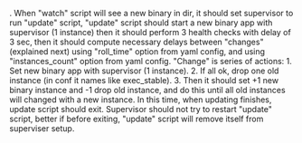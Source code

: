 . When "watch" script will see a new binary in dir, it should set supervisor to run "update" script, "update" script should start a new binary app with supervisor (1 instance) then it should perform 3 health checks with delay of 3 sec, then it should compute necessary delays between "changes" (explained next) using "roll_time" option from yaml config, and using "instances_count" option from yaml config. "Change" is series of actions: 1. Set new binary app with supervisor (1 instance). 2. If all ok, drop one old instance (in conf it names like exec_stable). 3. Then it should set +1 new binary instance and -1 drop old instance, and do this until all old instances will changed with a new instance. In this time, when updating finishes, update script should exit. Supervisor should not try to restart "update" script, better if before exiting, "update" script will remove itself from superviser setup.
